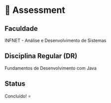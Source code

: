 # 📝 Assessment

## Faculdade
INFNET - Análise e Desenvolvimento de Sistemas 

## Disciplina Regular (DR)
Fundamentos de Desenvolvimento com Java

## Status
Concluído! ⭐
<!--- {Andamento 🕗| Concluído! ⭐} --->
